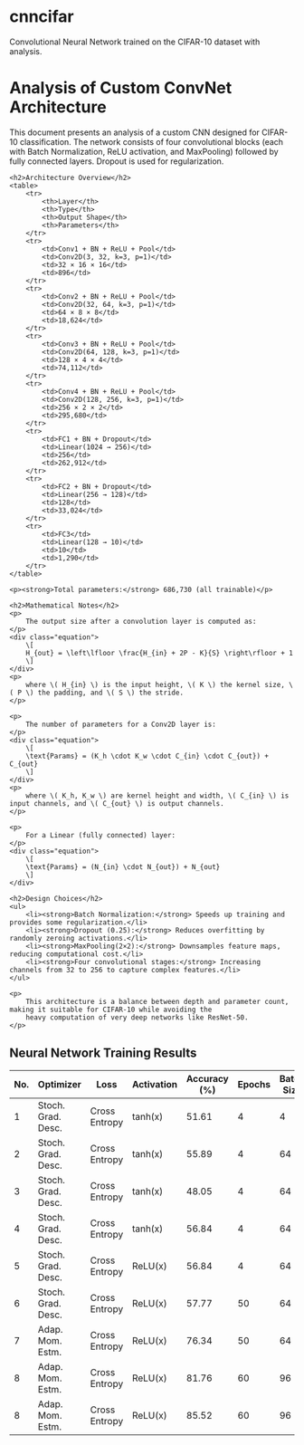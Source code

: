 # cnncifar
Convolutional Neural Network trained on the CIFAR-10 dataset with analysis.

<html>
<head>
    <meta charset="UTF-8">
    <script src="https://polyfill.io/v3/polyfill.min.js?features=es6"></script>
    <script id="MathJax-script" async
            src="https://cdn.jsdelivr.net/npm/mathjax@3/es5/tex-mml-chtml.js">
    </script>
</head>
<body>
    <h1>Analysis of Custom ConvNet Architecture</h1>
    <p>
        This document presents an analysis of a custom CNN designed for CIFAR-10 classification. 
        The network consists of four convolutional blocks (each with Batch Normalization, ReLU activation, and MaxPooling) 
        followed by fully connected layers. Dropout is used for regularization.
    </p>

    <h2>Architecture Overview</h2>
    <table>
        <tr>
            <th>Layer</th>
            <th>Type</th>
            <th>Output Shape</th>
            <th>Parameters</th>
        </tr>
        <tr>
            <td>Conv1 + BN + ReLU + Pool</td>
            <td>Conv2D(3, 32, k=3, p=1)</td>
            <td>32 × 16 × 16</td>
            <td>896</td>
        </tr>
        <tr>
            <td>Conv2 + BN + ReLU + Pool</td>
            <td>Conv2D(32, 64, k=3, p=1)</td>
            <td>64 × 8 × 8</td>
            <td>18,624</td>
        </tr>
        <tr>
            <td>Conv3 + BN + ReLU + Pool</td>
            <td>Conv2D(64, 128, k=3, p=1)</td>
            <td>128 × 4 × 4</td>
            <td>74,112</td>
        </tr>
        <tr>
            <td>Conv4 + BN + ReLU + Pool</td>
            <td>Conv2D(128, 256, k=3, p=1)</td>
            <td>256 × 2 × 2</td>
            <td>295,680</td>
        </tr>
        <tr>
            <td>FC1 + BN + Dropout</td>
            <td>Linear(1024 → 256)</td>
            <td>256</td>
            <td>262,912</td>
        </tr>
        <tr>
            <td>FC2 + BN + Dropout</td>
            <td>Linear(256 → 128)</td>
            <td>128</td>
            <td>33,024</td>
        </tr>
        <tr>
            <td>FC3</td>
            <td>Linear(128 → 10)</td>
            <td>10</td>
            <td>1,290</td>
        </tr>
    </table>

    <p><strong>Total parameters:</strong> 686,730 (all trainable)</p>

    <h2>Mathematical Notes</h2>
    <p>
        The output size after a convolution layer is computed as:
    </p>
    <div class="equation">
        \[
        H_{out} = \left\lfloor \frac{H_{in} + 2P - K}{S} \right\rfloor + 1
        \]
    </div>
    <p>
        where \( H_{in} \) is the input height, \( K \) the kernel size, \( P \) the padding, and \( S \) the stride.
    </p>

    <p>
        The number of parameters for a Conv2D layer is:
    </p>
    <div class="equation">
        \[
        \text{Params} = (K_h \cdot K_w \cdot C_{in} \cdot C_{out}) + C_{out}
        \]
    </div>
    <p>
        where \( K_h, K_w \) are kernel height and width, \( C_{in} \) is input channels, and \( C_{out} \) is output channels.
    </p>

    <p>
        For a Linear (fully connected) layer:
    </p>
    <div class="equation">
        \[
        \text{Params} = (N_{in} \cdot N_{out}) + N_{out}
        \]
    </div>

    <h2>Design Choices</h2>
    <ul>
        <li><strong>Batch Normalization:</strong> Speeds up training and provides some regularization.</li>
        <li><strong>Dropout (0.25):</strong> Reduces overfitting by randomly zeroing activations.</li>
        <li><strong>MaxPooling(2×2):</strong> Downsamples feature maps, reducing computational cost.</li>
        <li><strong>Four convolutional stages:</strong> Increasing channels from 32 to 256 to capture complex features.</li>
    </ul>

    <p>
        This architecture is a balance between depth and parameter count, making it suitable for CIFAR-10 while avoiding the 
        heavy computation of very deep networks like ResNet-50.
    </p>
</body>

<body>

<h2>Neural Network Training Results</h2>

<table>
    <thead>
        <tr>
            <th>No.</th>
            <th>Optimizer</th>
            <th>Loss</th>
            <th>Activation</th>
            <th>Accuracy (%)</th>
            <th>Epochs</th>
            <th>Batch Size</th>
            <th>Learning Rate</th>
            <th># Parameters</th>
            <th># Layers</th>
        </tr>
    </thead>
    <tbody>
        <tr>
            <td>1</td>
            <td>Stoch. Grad. Desc.</td>
            <td>Cross Entropy</td>
            <td>tanh(x)</td>
            <td>51.61</td>
            <td>4</td>
            <td>4</td>
            <td>0.01</td>
            <td>545,546</td>
            <td>14</td>
        </tr>
        <tr>
            <td>2</td>
            <td>Stoch. Grad. Desc.</td>
            <td>Cross Entropy</td>
            <td>tanh(x)</td>
            <td>55.89</td>
            <td>4</td>
            <td>64</td>
            <td>0.01</td>
            <td>545,546</td>
            <td>14</td>
        </tr>
        <tr>
            <td>3</td>
            <td>Stoch. Grad. Desc.</td>
            <td>Cross Entropy</td>
            <td>tanh(x)</td>
            <td>48.05</td>
            <td>4</td>
            <td>64</td>
            <td>0.01</td>
            <td>545,546</td>
            <td>14</td>
        </tr>
        <tr>
            <td>4</td>
            <td>Stoch. Grad. Desc.</td>
            <td>Cross Entropy</td>
            <td>tanh(x)</td>
            <td>56.84</td>
            <td>4</td>
            <td>64</td>
            <td>0.001</td>
            <td>545,546</td>
            <td>14</td>
        </tr>
        <tr>
            <td>5</td>
            <td>Stoch. Grad. Desc.</td>
            <td>Cross Entropy</td>
            <td>ReLU(x)</td>
            <td>56.84</td>
            <td>4</td>
            <td>64</td>
            <td>0.001</td>
            <td>545,546</td>
            <td>14</td>
        </tr>
        <tr>
            <td>6</td>
            <td>Stoch. Grad. Desc.</td>
            <td>Cross Entropy</td>
            <td>ReLU(x)</td>
            <td>57.77</td>
            <td>50</td>
            <td>64</td>
            <td>0.001</td>
            <td>545,546</td>
            <td>14</td>
        </tr>
        <tr>
            <td>7</td>
            <td>Adap. Mom. Estm.</td>
            <td>Cross Entropy</td>
            <td>ReLU(x)</td>
            <td>76.34</td>
            <td>50</td>
            <td>64</td>
            <td>0.001</td>
            <td>545,546</td>
            <td>14</td>
        </tr>
        <tr>
            <td>8</td>
            <td>Adap. Mom. Estm.</td>
            <td>Cross Entropy</td>
            <td>ReLU(x)</td>
            <td>81.76</td>
            <td>60</td>
            <td>96</td>
            <td>0.001</td>
            <td>653,194</td>
            <td>16</td>
        </tr>
        <tr>
            <td>8</td>
            <td>Adap. Mom. Estm.</td>
            <td>Cross Entropy</td>
            <td>ReLU(x)</td>
            <td>85.52</td>
            <td>60</td>
            <td>96</td>
            <td>0.001</td>
            <td>686,730</td>
            <td>20</td>
        </tr>
    </tbody>
</table>

</body>
</html>
